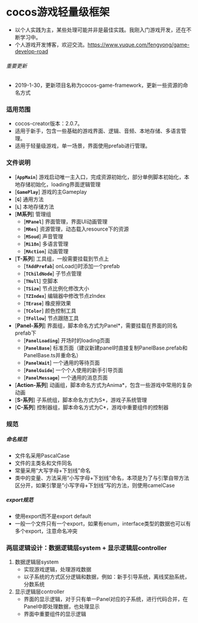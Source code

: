 # cocos游戏轻量级框架
* 以个人实践为主，某些处理可能并非是最佳实践。我刚入门游戏开发，还在不断学习中。
* 个人游戏开发博客，欢迎交流。https://www.yuque.com/fengyong/game-develop-road

###### 重要更新
* 2019-1-30，更新项目名称为cocos-game-framework，更新一些资源的命名方式

### 适用范围
* cocos-creator版本：2.0.7。
* 适用于新手，包含一些基础的游戏界面、逻辑、音频、本地存储、多语言管理。
* 适用于轻量级游戏，单一场景，界面使用prefab进行管理。

### 文件说明
- [**`AppMain`**] 游戏启动唯一主入口，完成资源初始化，部分单例脚本初始化，本地存储初始化，loading界面逻辑管理
- [**`GamePlay`**] 游戏的主Gameplay
- [**`G`**] 通用方法
- [**`L`**] 本地存储方法
- [**M系列**] 管理组
    - [**`MPanel`**] 界面管理，界面UI动画管理
    - [**`MRes`**] 资源管理，动态载入resource下的资源
    - [**`MSoud`**] 声音管理
    - [**`Mi18n`**] 多语言管理
    - [**`MAction`**] 动画管理
- [**T-系列**] 工具组，一般需要挂载到节点上
    - [**`TAddPrefab`**] onLoad()时添加一个prefab
    - [**`TChildNode`**] 子节点管理
    - [**`TNull`**] 空脚本
    - [**`TSize`**] 节点比例化修改大小
    - [**`TZIndex`**] 编辑器中修改节点zIndex
    - [**`TErase`**] 橡皮擦效果
    - [**`TColor`**] 颜色控制工具
    - [**`TFollow`**] 节点跟随工具
- [**Panel-系列**] 界面组，脚本命名方式为Panel*，需要挂载在界面的同名prefab下
    - [**`PanelLoading`**] 开场时的loading页面
    - [**`PanelBase`**] 标准页面（建议新建panel时直接复制PanelBase.prefab和PanelBase.ts并重命名）
    - [**`PanelWait`**] 一个通用的等待页面
    - [**`PanelGuide`**] 一个个人使用的新手引导页面
    - [**`PanelMessage`**] 一个通用的消息页面
- [**Action-系列**] 动画组，脚本命名方式为Anima*，包含一些游戏中常用的复杂动画
- [**S-系列**] 子系统组，脚本命名方式为S*，游戏子系统管理
- [**C-系列**] 控制器组，脚本命名方式为C*，游戏中重要组件的控制器

### 规范
##### 命名规范
* 文件名采用PascalCase
* 文件的主类名和文件同名
* 常量采用“大写字母+下划线”命名
* 类中的变量、方法采用“小写字母+下划线”命名，本项是为了与引擎自带方法区分开，如果引擎是“小写字母+下划线”写的方法，则使用camelCase
##### export规范
* 使用export而不是export default
* 一般一个文件只有一个export，如果有enum，interface类型的数据也可以有多个export，注意命名冲突

### 两层逻辑设计：数据逻辑层system + 显示逻辑层controller
1. 数据逻辑层system
    * 实现游戏逻辑，处理游戏数据
    * 以子系统的方式区分逻辑和数据，例如：新手引导系统，离线奖励系统，分数系统
2. 显示逻辑层controller
    * 界面的显示逻辑，对于只有单一Panel对应的子系统，进行代码合并，在Panel中即处理数据，也处理显示
    * 界面中重要组件的显示逻辑